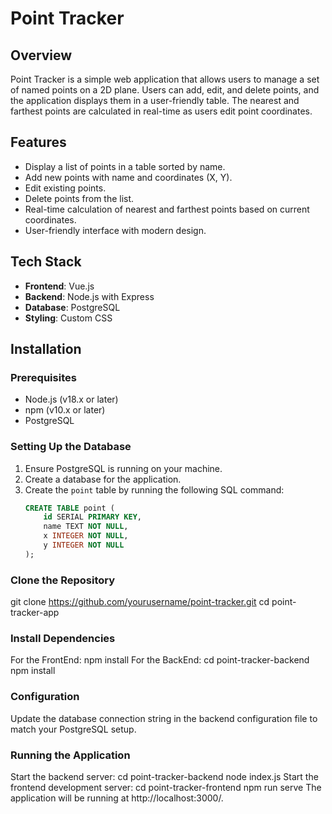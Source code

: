 # Point Tracker

## Overview
Point Tracker is a simple web application that allows users to manage a set of named points on a 2D plane. Users can add, edit, and delete points, and the application displays them in a user-friendly table. The nearest and farthest points are calculated in real-time as users edit point coordinates.

## Features
- Display a list of points in a table sorted by name.
- Add new points with name and coordinates (X, Y).
- Edit existing points.
- Delete points from the list.
- Real-time calculation of nearest and farthest points based on current coordinates.
- User-friendly interface with modern design.

## Tech Stack
- **Frontend**: Vue.js
- **Backend**: Node.js with Express
- **Database**: PostgreSQL
- **Styling**: Custom CSS

## Installation

### Prerequisites
- Node.js (v18.x or later)
- npm (v10.x or later)
- PostgreSQL

### Setting Up the Database
1. Ensure PostgreSQL is running on your machine.
2. Create a database for the application.
3. Create the `point` table by running the following SQL command:
   ```sql
   CREATE TABLE point (
       id SERIAL PRIMARY KEY,
       name TEXT NOT NULL,
       x INTEGER NOT NULL,
       y INTEGER NOT NULL
   );

### Clone the Repository
git clone https://github.com/yourusername/point-tracker.git
cd point-tracker-app

### Install Dependencies
For the FrontEnd:
npm install
For the BackEnd:
cd point-tracker-backend
npm install

### Configuration
Update the database connection string in the backend configuration file to match your PostgreSQL setup.

### Running the Application
Start the backend server:
cd point-tracker-backend
node index.js
Start the frontend development server:
cd point-tracker-frontend
npm run serve
The application will be running at http://localhost:3000/.
